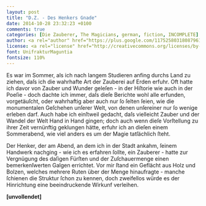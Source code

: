 ```yaml
---
layout: post
title: "D.Z. - Des Henkers Gnade"
date: 2014-10-28 23:32:23 +0100
comments: true
categories: [Die Zauberer, The Magicians, german, fiction, INCOMPLETE]
author: <a rel="author" href="https://plus.google.com/117525803180879614771/posts">Horea Christian</a>
license: <a rel="license" href="http://creativecommons.org/licenses/by-sa/4.0/">Creative Commons Attribution-ShareAlike 4.0 International License</a>.
font: UnifrakturMaguntia
fontsize: 110%
---
```


Es war im Sommer, als ich nach langem Studieren anfing durchs Land zu ziehen, daſs ich die wahrhafte Art der Zauberei auf Erden erfuhr.
Oft hatte ich davor von Zauber und Wunder geleſen - in der Hiſtorie wie auch in der Poeſie - doch dachte ich immer, daſs dieſe Berichte wohl alle erfunden, vorgetäuſcht, oder wahrhaftig aber auch nur ſo ſelten ſeien, wie die monumentalen Geſchehen unſerer Welt, von denen unſereiner nur ſo wenige erleben darf.
Auch habe ich einſtweil gedacht, daſs vielleicht Zauber und der Wandel der Welt Hand in Hand gingen; doch auch wenn dieſe Vorſtellung zu ihrer Zeit vernünftig geklungen hätte, erfuhr ich an dieſen einem Sommerabend, wie viel anders es um der Magie tatſächlich ſteht.

<!-- more -->

Der Henker, der am Abend, an dem ich in der Stadt ankahm, ſeinem Handwerk nachging - wie ich es erfahren ſollte, ein Zauberer - hatte zur Vergnügung des daſigen Fürſten und der Zuſchauermenge einen bemerkenſwerten Galgen errichtet.
Vor mir ſtand ein Geflächt aus Holz und Bolzen, welches mehrere Ruten über der Menge hinaufragte - manche ſchienen die Struktur ſchon zu kennen, doch zweifellos würde es der Hinrichtung eine beeindruckende Wirkunf verleihen.

**[unvollendet]**
